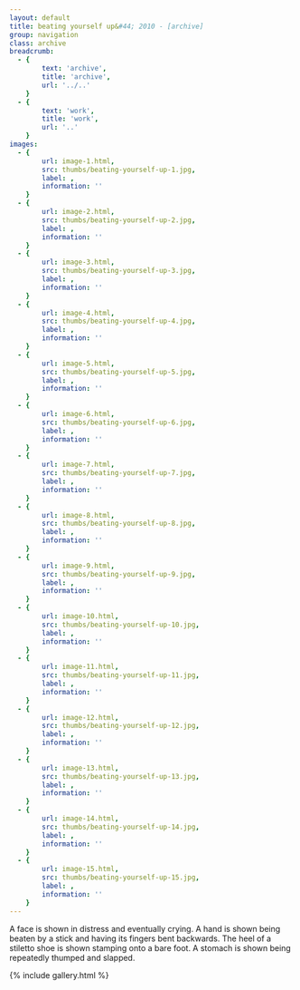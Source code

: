 ```yaml
---
layout: default
title: beating yourself up&#44; 2010 - [archive]
group: navigation
class: archive
breadcrumb:
  - {
  		text: 'archive',
  		title: 'archive',
  		url: '../..'
	}
  - {
  		text: 'work',
  		title: 'work',
  		url: '..'
	}
images:
  - {
		url: image-1.html, 
		src: thumbs/beating-yourself-up-1.jpg,
		label: ,
		information: ''
	}
  - {
		url: image-2.html, 
		src: thumbs/beating-yourself-up-2.jpg,
		label: ,
		information: ''
	}
  - {
		url: image-3.html, 
		src: thumbs/beating-yourself-up-3.jpg,
		label: ,
		information: ''
	}
  - {
		url: image-4.html, 
		src: thumbs/beating-yourself-up-4.jpg,
		label: ,
		information: ''
	}
  - {
		url: image-5.html, 
		src: thumbs/beating-yourself-up-5.jpg,
		label: ,
		information: ''
	}
  - {
		url: image-6.html, 
		src: thumbs/beating-yourself-up-6.jpg,
		label: ,
		information: ''
	}
  - {
		url: image-7.html, 
		src: thumbs/beating-yourself-up-7.jpg,
		label: ,
		information: ''
	}
  - {
		url: image-8.html, 
		src: thumbs/beating-yourself-up-8.jpg,
		label: ,
		information: ''
	}
  - {
		url: image-9.html, 
		src: thumbs/beating-yourself-up-9.jpg,
		label: ,
		information: ''
	}
  - {
		url: image-10.html, 
		src: thumbs/beating-yourself-up-10.jpg,
		label: ,
		information: ''
	}
  - {
		url: image-11.html, 
		src: thumbs/beating-yourself-up-11.jpg,
		label: ,
		information: ''
	}
  - {
		url: image-12.html, 
		src: thumbs/beating-yourself-up-12.jpg,
		label: ,
		information: ''
	}
  - {
		url: image-13.html, 
		src: thumbs/beating-yourself-up-13.jpg,
		label: ,
		information: ''
	}
  - {
		url: image-14.html, 
		src: thumbs/beating-yourself-up-14.jpg,
		label: ,
		information: ''
	}
  - {
		url: image-15.html, 
		src: thumbs/beating-yourself-up-15.jpg,
		label: ,
		information: ''
	}
---
```


A face is shown in distress and eventually crying. A hand is shown being beaten by a stick and having its fingers bent backwards. The heel of a stiletto shoe is shown stamping onto a bare foot. A stomach is shown being repeatedly thumped and slapped.

{% include gallery.html %}
